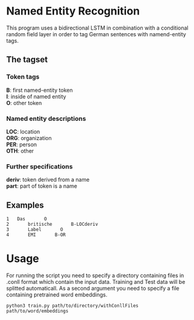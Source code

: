 # Named Entity Recognition

This program uses a bidirectional LSTM in combination with a conditional random field layer in order to tag German sentences with namend-entity tags.

## The tagset
### Token tags
**B**: first named-entity token<br />
**I**: inside of named entity<br />
**O**: other token

### Named entity descriptions
**LOC**: location<br />
**ORG**: organization<br />
**PER**: person<br />
**OTH**: other

### Further specifications
**deriv**: token derived from a name<br />
**part**: part of token is a name

## Examples
```
1	Das       O
2       britische       B-LOCderiv
3       Label       O
4       EMI       B-OR
```
# Usage
For running the script you need to specify a directory containing files in .conll format which contain the input data. Training and Test data will be splitted automaticall. 
As a second argument you need to specify a file containing pretrained word embeddings.
```
python3 train.py path/to/directory/withConllFiles path/to/word/embeddings
```
